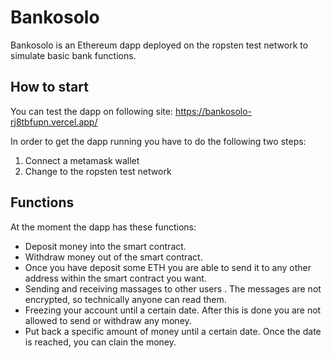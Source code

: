 # Bankosolo

Bankosolo is an Ethereum dapp deployed on the ropsten test network to simulate basic bank functions.

## How to start

You can test the dapp on following site:
https://bankosolo-rj8tbfupn.vercel.app/

In order to get the dapp running you have to do the following two steps:

1. Connect a metamask wallet
2. Change to the ropsten test network

## Functions

At the moment the dapp has these functions:

- Deposit money into the smart contract.
- Withdraw money out of the smart contract.
- Once you have deposit some ETH you are able to send it to any other address within the smart contract you want.
- Sending and receiving massages to other users . The messages are not encrypted, so technically anyone can read them.
- Freezing your account until a certain date. After this is done you are not allowed to send or withdraw any money.
- Put back a specific amount of money until a certain date. Once the date is reached, you can clain the money.
